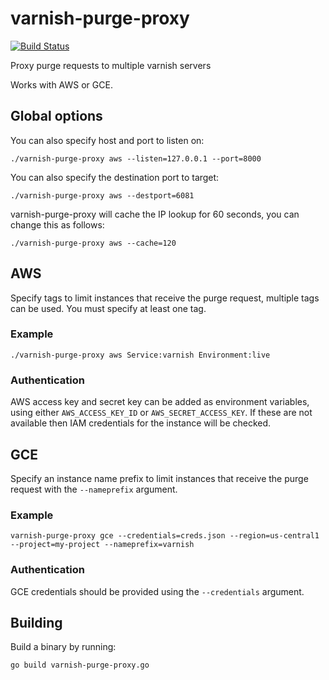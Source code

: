 # varnish-purge-proxy

[![Build Status](https://travis-ci.org/BashtonLtd/varnish-purge-proxy.svg?branch=master)](https://travis-ci.org/BashtonLtd/varnish-purge-proxy)

Proxy purge requests to multiple varnish servers

Works with AWS or GCE.

## Global options

You can also specify host and port to listen on:

`./varnish-purge-proxy aws --listen=127.0.0.1 --port=8000`

You can also specify the destination port to target:

`./varnish-purge-proxy aws --destport=6081`

varnish-purge-proxy will cache the IP lookup for 60 seconds, you can change this as follows:

`./varnish-purge-proxy aws --cache=120`

## AWS

Specify tags to limit instances that receive the purge request, multiple tags can be used. You must specify at least one tag.

### Example

`./varnish-purge-proxy aws Service:varnish Environment:live`


### Authentication

AWS access key and secret key can be added as environment variables, using either `AWS_ACCESS_KEY_ID` or `AWS_SECRET_ACCESS_KEY`.  If these are not available then IAM credentials for the instance will be checked.


## GCE

Specify an instance name prefix to limit instances that receive the purge request with the `--nameprefix` argument.

### Example

`varnish-purge-proxy gce --credentials=creds.json --region=us-central1 --project=my-project --nameprefix=varnish`

### Authentication

GCE credentials should be provided using the `--credentials` argument.

## Building

Build a binary by running:

`go build varnish-purge-proxy.go`
